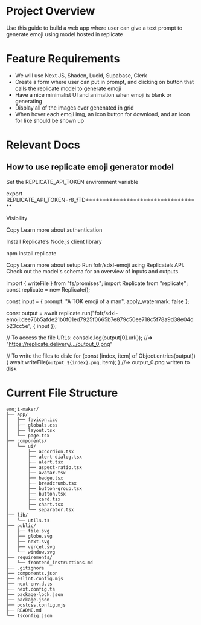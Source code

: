 # Project Overview
Use this guide to build a web app where user can give a text prompt to generate emoji using model hosted in replicate

# Feature Requirements
- We will use Next JS, Shadcn, Lucid, Supabase, Clerk
- Create a form where user can put in prompt, and clicking on button that calls the replicate model to generate emoji
- Have a nice minimalist UI and animation when emoji is blank or generating
- Display all of the images ever genenated in grid 
- When hover each emoji img, an icon button for download, and an icon for like should be shown up 

# Relevant Docs
## How to use replicate emoji generator model

Set the REPLICATE_API_TOKEN environment variable

export REPLICATE_API_TOKEN=r8_fTD**********************************

Visibility

Copy
Learn more about authentication

Install Replicate’s Node.js client library

npm install replicate

Copy
Learn more about setup
Run fofr/sdxl-emoji using Replicate’s API. Check out the model's schema for an overview of inputs and outputs.

import { writeFile } from "fs/promises";
import Replicate from "replicate";
const replicate = new Replicate();

const input = {
    prompt: "A TOK emoji of a man",
    apply_watermark: false
};

const output = await replicate.run("fofr/sdxl-emoji:dee76b5afde21b0f01ed7925f0665b7e879c50ee718c5f78a9d38e04d523cc5e", { input });

// To access the file URLs:
console.log(output[0].url());
//=> "https://replicate.delivery/.../output_0.png"

// To write the files to disk:
for (const [index, item] of Object.entries(output)) {
  await writeFile(`output_${index}.png`, item);
}
//=> output_0.png written to disk

# Current File Structure

```
emoji-maker/
├── app/
│   ├── favicon.ico
│   ├── globals.css
│   ├── layout.tsx
│   └── page.tsx
├── components/
│   └── ui/
│       ├── accordion.tsx
│       ├── alert-dialog.tsx
│       ├── alert.tsx
│       ├── aspect-ratio.tsx
│       ├── avatar.tsx
│       ├── badge.tsx
│       ├── breadcrumb.tsx
│       ├── button-group.tsx
│       ├── button.tsx
│       ├── card.tsx
│       ├── chart.tsx
│       └── separator.tsx
├── lib/
│   └── utils.ts
├── public/
│   ├── file.svg
│   ├── globe.svg
│   ├── next.svg
│   ├── vercel.svg
│   └── window.svg
├── requirements/
│   └── frontend_instructions.md
├── .gitignore
├── components.json
├── eslint.config.mjs
├── next-env.d.ts
├── next.config.ts
├── package-lock.json
├── package.json
├── postcss.config.mjs
├── README.md
└── tsconfig.json
```

